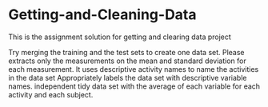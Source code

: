 # Getting-and-Cleaning-Data


This is the assignment solution for getting and clearing data project

Try merging the training and the test sets to create one data set. Please extracts only the measurements on the mean and standard deviation for each measurement. It uses descriptive activity names to name the activities in the data set Appropriately labels the data set with descriptive variable names. independent tidy data set with the average of each variable for each activity and each subject.


